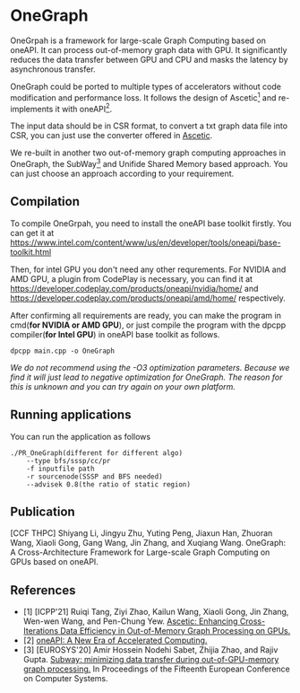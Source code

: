 # OneGraph
OneGrpah is a framework for large-scale Graph Computing based on oneAPI. It can process out-of-memory graph data with GPU. 
It significantly reduces the data transfer between GPU and CPU and masks the latency by asynchronous transfer.

OneGraph could be ported to multiple types of accelerators without code modification and performance loss. It follows the design of Ascetic[<sup>1</sup>](#refer-anchor-1) and re-implements it with oneAPI[<sup>2</sup>](#refer-anchor-2). 

The input data should be in CSR format, to convert a txt graph data file into CSR, you can just use the converter offered in [Ascetic](https://github.com/NKU-EmbeddedSystem/Ascetic). 

We re-built in another two out-of-memory graph computing approaches in OneGraph, the SubWay[<sup>3</sup>](#refer-anchor-2) and Unifide Shared Memory based approach.
You can just choose an approach according to your requirement.

## Compilation
To compile OneGrpah, you need to install the oneAPI base toolkit firstly. You can get it at https://www.intel.com/content/www/us/en/developer/tools/oneapi/base-toolkit.html

Then, for intel GPU you don't need any other requrements.
For NVIDIA and AMD GPU, a plugin from CodePlay is necessary, you can find it at https://developer.codeplay.com/products/oneapi/nvidia/home/ and https://developer.codeplay.com/products/oneapi/amd/home/ respectively.

After confirming all requirements are ready, you can make the program in cmd(**for NVIDIA or AMD GPU**), or just compile the program with the dpcpp compiler(**for Intel GPU**) in oneAPI base toolkit as follows.
 ```shell
dpcpp main.cpp -o OneGraph
```
*We do not recommend using the -O3 optimization parameters. Because we find it will just lead to negative optimization for OneGraph. The reason for this is unknown and you can try again on your own platform.* 

## Running applications
You can run the application as follows
```
./PR_OneGraph(different for different algo) 
    --type bfs/sssp/cc/pr 
    -f inputfile path 
    -r sourcenode(SSSP and BFS needed)
    --advisek 0.8(the ratio of static region)
```
## Publication
[CCF THPC] Shiyang Li, Jingyu Zhu, Yuting Peng, Jiaxun Han, Zhuoran Wang, Xiaoli Gong, Gang Wang, Jin Zhang, and Xuqiang Wang. OneGraph: A Cross-Architecture Framework for Large-scale Graph Computing on GPUs based on oneAPI.

## References

<div id="refer-anchor-1"></div>

- [1] [ICPP'21] Ruiqi Tang, Ziyi Zhao, Kailun Wang, Xiaoli Gong, Jin Zhang, Wen-wen Wang, and Pen-Chung Yew. [Ascetic: Enhancing Cross-Iterations Data Efficiency in Out-of-Memory Graph Processing on GPUs.]((https://doi.org/10.1145/3472456.3472457))
- [2] [oneAPI: A New Era of Accelerated Computing.](https://www.intel.com/content/www/us/en/software/oneapi.html)
- [3] [EUROSYS'20] Amir Hossein Nodehi Sabet, Zhijia Zhao, and Rajiv Gupta. [Subway: minimizing data transfer during out-of-GPU-memory graph processing.](https://dl.acm.org/doi/abs/10.1145/3342195.3387537) In Proceedings of the Fifteenth European Conference on Computer Systems.

